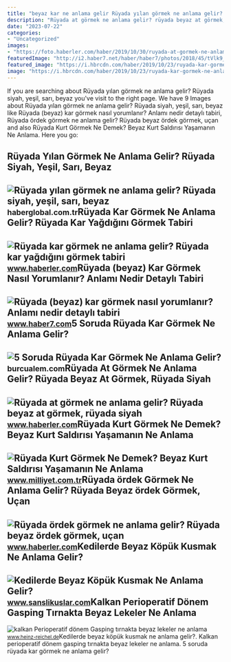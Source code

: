 ```yaml
---
title: "beyaz kar ne anlama gelir Rüyada yılan görmek ne anlama gelir? rüyada siyah, yeşil, sarı, beyaz"
description: "Rüyada at görmek ne anlama gelir? rüyada beyaz at görmek, rüyada siyah"
date: "2023-07-22"
categories:
- "Uncategorized"
images:
- "https://foto.haberler.com/haber/2019/10/30/ruyada-at-gormek-ne-anlama-gelir-12566959_7097_m.jpg"
featuredImage: "http://i2.haber7.net/haber/haber7/photos/2018/45/tVlk9_1541753834_198.jpg"
featured_image: "https://i.hbrcdn.com/haber/2019/10/23/ruyada-kar-gormek-ne-anlama-gelir-12556524_4088_m.jpg"
image: "https://i.hbrcdn.com/haber/2019/10/23/ruyada-kar-gormek-ne-anlama-gelir-12556524_4088_m.jpg"
---
```


If you are searching about Rüyada yılan görmek ne anlama gelir? Rüyada siyah, yeşil, sarı, beyaz you've visit to the right page. We have 9 Images about Rüyada yılan görmek ne anlama gelir? Rüyada siyah, yeşil, sarı, beyaz like Rüyada (beyaz) kar görmek nasıl yorumlanır? Anlamı nedir detaylı tabiri, Rüyada ördek görmek ne anlama gelir? Rüyada beyaz ördek görmek, uçan and also Rüyada Kurt Görmek Ne Demek? Beyaz Kurt Saldırısı Yaşamanın Ne Anlama. Here you go:

Rüyada Yılan Görmek Ne Anlama Gelir? Rüyada Siyah, Yeşil, Sarı, Beyaz
---------------------------------------------------------------------

 ![Rüyada yılan görmek ne anlama gelir? Rüyada siyah, yeşil, sarı, beyaz](https://i.haberglobal.com.tr/storage/files/images/2022/02/23/ruyada-yilan-gormek-ne-anlama-gelir-ruyada-siyah-yesil-sari-beyaz-kirmizi-ve-mavi-evde-yilan-gormek-ne-demek-IJYp.jpg) <small>haberglobal.com.tr</small>Rüyada Kar Görmek Ne Anlama Gelir? Rüyada Kar Yağdığını Görmek Tabiri
---------------------------------------------------------------------

 ![Rüyada kar görmek ne anlama gelir? Rüyada kar yağdığını görmek tabiri](https://i.hbrcdn.com/haber/2019/10/23/ruyada-kar-gormek-ne-anlama-gelir-12556524_4088_m.jpg) <small>www.haberler.com</small>Rüyada (beyaz) Kar Görmek Nasıl Yorumlanır? Anlamı Nedir Detaylı Tabiri
-----------------------------------------------------------------------

 ![Rüyada (beyaz) kar görmek nasıl yorumlanır? Anlamı nedir detaylı tabiri](http://i2.haber7.net/haber/haber7/photos/2018/45/tVlk9_1541753834_198.jpg) <small>www.haber7.com</small>5 Soruda Rüyada Kar Görmek Ne Anlama Gelir?
-------------------------------------------

 ![5 Soruda Rüyada Kar Görmek Ne Anlama Gelir?](https://burcualem.com/wp-content/uploads/2022/09/ruyada-kar-gormek-ne-anlama-gelir-3.jpg) <small>burcualem.com</small>Rüyada At Görmek Ne Anlama Gelir? Rüyada Beyaz At Görmek, Rüyada Siyah
----------------------------------------------------------------------

 ![Rüyada at görmek ne anlama gelir? Rüyada beyaz at görmek, rüyada siyah](https://foto.haberler.com/haber/2019/10/30/ruyada-at-gormek-ne-anlama-gelir-12566959_7097_m.jpg) <small>www.haberler.com</small>Rüyada Kurt Görmek Ne Demek? Beyaz Kurt Saldırısı Yaşamanın Ne Anlama
---------------------------------------------------------------------

 ![Rüyada Kurt Görmek Ne Demek? Beyaz Kurt Saldırısı Yaşamanın Ne Anlama](https://i2.milimaj.com/i/milliyet/75/0x0/5f331a5555427f16401f3034.jpg) <small>www.milliyet.com.tr</small>Rüyada ördek Görmek Ne Anlama Gelir? Rüyada Beyaz ördek Görmek, Uçan
--------------------------------------------------------------------

 ![Rüyada ördek görmek ne anlama gelir? Rüyada beyaz ördek görmek, uçan](https://i.hbrcdn.com/haber/2021/06/21/ruyada-ordek-gormek-ne-anlama-gelir-ruyada-beyaz-14214777_1972_amp.jpg) <small>www.haberler.com</small>Kedilerde Beyaz Köpük Kusmak Ne Anlama Gelir?
---------------------------------------------

 ![Kedilerde Beyaz Köpük Kusmak Ne Anlama Gelir?](https://i0.wp.com/www.sanslikuslar.com/wp-content/uploads/2022/09/kedilerde-beyaz-kopuk-kusmak-ne-anlama-gelir.jpg) <small>www.sanslikuslar.com</small>Kalkan Perioperatif Dönem Gasping Tırnakta Beyaz Lekeler Ne Anlama
------------------------------------------------------------------

 ![kalkan Perioperatif dönem Gasping tırnakta beyaz lekeler ne anlama](https://i01.sozcucdn.com/wp-content/uploads/2018/06/iecrop/shutterstock_430223548_16_9_1528971540.jpg) <small>www.heinz-reichel.de</small>Kedilerde beyaz köpük kusmak ne anlama gelir?. Kalkan perioperatif dönem gasping tırnakta beyaz lekeler ne anlama. 5 soruda rüyada kar görmek ne anlama gelir?
